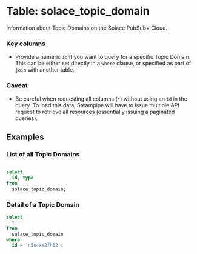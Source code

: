 # Table: solace_topic_domain

Information about Topic Domains on the Solace PubSub+ Cloud.

### Key columns
- Provide a numeric `id` if you want to query for a specific Topic Domain. This can be either set directly in a `where` clause, or specified as part of `join` with another table.

### Caveat
- Be careful when requesting all columns (`*`) without using an `id` in the query. To load this data, Steampipe will have to issue multiple API request to retrieve all resources (essentially issuing a paginated queries).

## Examples

### List of all Topic Domains

```sql

select
  id, type
from
  solace_topic_domain;
```

### Detail of a Topic Domain

```sql
select
  *
from
  solace_topic_domain
where
  id = 'n5o4xx2fh62';
```
